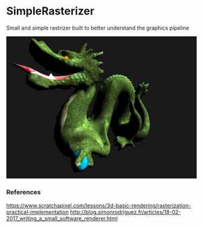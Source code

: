 # SimpleRasterizer

Small and simple rastrizer built to better understand the graphics pipeline

![Demo](/SimpleRasterizer/Capture.PNG)


### References
https://www.scratchapixel.com/lessons/3d-basic-rendering/rasterization-practical-implementation
http://blog.simonrodriguez.fr/articles/18-02-2017_writing_a_small_software_renderer.html
